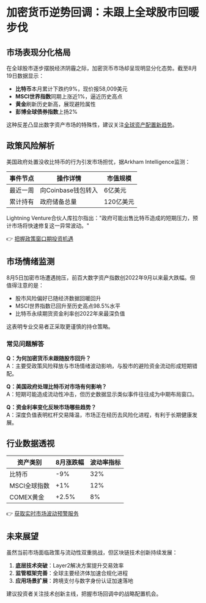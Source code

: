 # 加密货币逆势回调：未跟上全球股市回暖步伐

## 市场表现分化格局

在全球股市逐步摆脱经济阴霾之际，加密货币市场却呈现明显分化态势。截至8月19日数据显示：

- **比特币**本月累计下跌约9%，现价报58,009美元
- **MSCI世界指数**同期上涨近1%，逼近历史高点
- **黄金**刷新历史新高，展现避险属性
- **彭博全球债券指数**上扬2%

这种反差凸显出数字资产市场的特殊性，建议关注[全球资产配置新趋势](https://bit.ly/okx_welcome)。

## 政策风险解析

美国政府处置没收比特币的行为引发市场担忧，据Arkham Intelligence监测：

| 事件节点 | 操作详情                 | 市值规模   |
|----------|--------------------------|------------|
| 最近一周 | 向Coinbase钱包转入       | 6亿美元    |
| 累计持有 | 政府储备总量             | 120亿美元  |

Lightning Venture合伙人库拉尔指出："政府可能出售比特币造成的短期压力，预计市场将快速修复这一异常波动。"

👉 [把握政策窗口期投资机遇](https://bit.ly/okx_welcome)

## 市场情绪监测

8月5日加密市场遭遇抛压，前百大数字资产指数创2022年9月以来最大跌幅。但值得注意的是：

- 股市风险偏好已随经济数据回暖回升
- MSCI世界指数已回升至历史高点98.5%水平
- 比特币永续期货资金利率创2022年来最深负值

这表明专业交易者正采取更谨慎的持仓策略。

### 常见问题解答

**Q：为何加密货币未跟随股市回升？**  
A：主要受政策风险释放与市场情绪波动影响，与股市的避险资金流动形成短期错配。

**Q：美国政府处理比特币对市场有何影响？**  
A：短期可能造成流动性冲击，但历史数据显示类似事件往往成为中期布局窗口。

**Q：资金利率变化反映市场哪些趋势？**  
A：深度负值表明杠杆交易降温，市场正在经历去风险化进程，有利于长期健康发展。

## 行业数据透视

| 资产类别       | 8月涨跌幅 | 波动率指标 |
|----------------|-----------|------------|
| 比特币         | -9%       | 32%        |
| MSCI全球指数   | +1%       | 12%        |
| COMEX黄金      | +2.5%     | 8%         |

👉 [获取实时市场波动预警服务](https://bit.ly/okx_welcome)

## 未来展望

虽然当前市场面临政策与流动性双重挑战，但区块链技术创新持续发展：

1. **底层技术突破**：Layer2解决方案提升交易效率
2. **监管框架完善**：全球主要经济体加速合规化进程
3. **应用场景扩展**：跨境支付与数字身份认证加速落地

建议投资者关注技术创新主线，把握市场回调中的战略配置机会。
